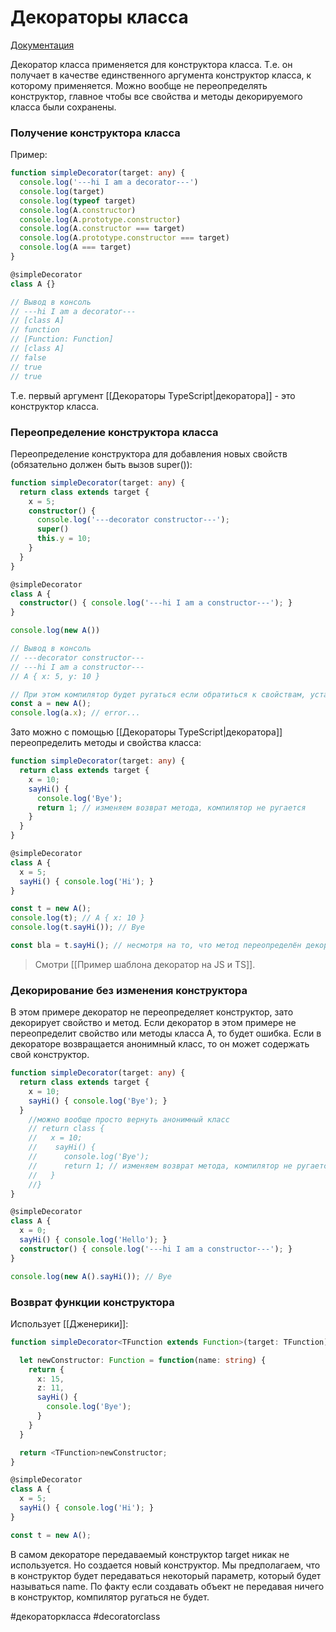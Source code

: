 # Декораторы класса

[Документация](https://www.typescriptlang.org/docs/handbook/decorators.html#class-decorators)

Декоратор класса применяется для конструктора класса. Т.е. он получает в качестве единственного аргумента конструктор класса, к которому применяется. Можно вообще не переопределять конструктор, главное чтобы все свойства и методы декорируемого класса были сохранены.

### Получение конструктора класса

Пример:

```ts
function simpleDecorator(target: any) {
  console.log('---hi I am a decorator---')
  console.log(target)
  console.log(typeof target)
  console.log(A.constructor)
  console.log(A.prototype.constructor)
  console.log(A.constructor === target)
  console.log(A.prototype.constructor === target)
  console.log(A === target)
}

@simpleDecorator
class A {}

// Вывод в консоль
// ---hi I am a decorator---
// [class A]
// function
// [Function: Function]
// [class A]
// false
// true
// true
```

Т.е. первый аргумент [[Декораторы TypeScript|декоратора]] - это конструктор класса.

### Переопределение конструктора класса

Переопределение конструктора для добавления новых свойств (обязательно должен быть вызов super()):

```ts
function simpleDecorator(target: any) {
  return class extends target {
    x = 5;
    constructor() {
      console.log('---decorator constructor---');
      super()
      this.y = 10;
    }
  }
}

@simpleDecorator
class A {
  constructor() { console.log('---hi I am a constructor---'); }
}

console.log(new A())

// Вывод в консоль
// ---decorator constructor---
// ---hi I am a constructor---
// A { x: 5, y: 10 }

// При этом компилятор будет ругаться если обратиться к свойствам, установленным в декораторе, т.к. декоратор не изменяет тип:
const a = new A();
console.log(a.x); // error...

```

Зато можно с помощью [[Декораторы TypeScript|декоратора]] переопределить методы и свойства класса:

```ts
function simpleDecorator(target: any) {
  return class extends target {
    x = 10;
    sayHi() {
      console.log('Bye');
      return 1; // изменяем возврат метода, компилятор не ругается
    }
  }
}

@simpleDecorator
class A {
  x = 5;
  sayHi() { console.log('Hi'); }
}

const t = new A();
console.log(t); // A { x: 10 }
console.log(t.sayHi()); // Bye

const bla = t.sayHi(); // несмотря на то, что метод переопределён декоратором и возвращает число, автоматический вывод типа покажет тип void
```

>Смотри [[Пример шаблона декоратор на JS и TS]].

### Декорирование без изменения конструктора

В этом примере декоратор не переопределяет конструктор, зато декорирует свойство и метод.
Если декоратор в этом примере не переопределит свойство или методы класса A, то будет ошибка.
Если в декораторе возвращается анонимный класс, то он может содержать свой конструктор.

```ts
function simpleDecorator(target: any) {
  return class extends target {
    x = 10;
    sayHi() { console.log('Bye'); }
  }
	//можно вообще просто вернуть анонимный класс
	// return class {
	//   x = 10;
	//    sayHi() {
	//      console.log('Bye');
	//      return 1; // изменяем возврат метода, компилятор не ругается
	//   }
	//}
}

@simpleDecorator
class A {
  x = 0;
  sayHi() { console.log('Hello'); }
  constructor() { console.log('---hi I am a constructor---'); }
}

console.log(new A().sayHi()); // Bye
```

### Возврат функции конструктора

Использует [[Дженерики]]:

```ts
function simpleDecorator<TFunction extends Function>(target: TFunction): TFunction | void {

  let newConstructor: Function = function(name: string) {
    return {
      x: 15,
      z: 11,
      sayHi() {
        console.log('Bye');
      }
    }
  }

  return <TFunction>newConstructor;
}

@simpleDecorator
class A {
  x = 5;
  sayHi() { console.log('Hi'); }
}

const t = new A();
```

В самом декораторе передаваемый конструктор target никак не используется. Но создается новый конструктор. Мы предполагаем, что в конструктор будет передаваться некоторый параметр, который будет называться name. По факту если создавать объект не передавая ничего в конструктор, компилятор ругаться не будет.

#декораторкласса #decoratorclass